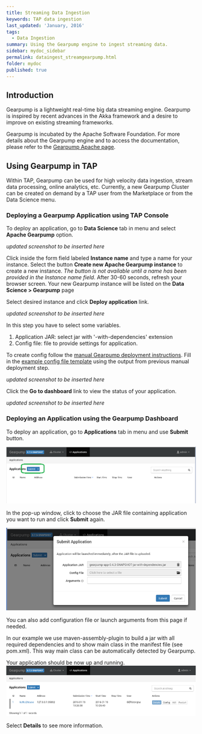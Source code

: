 ```yaml
---
title: Streaming Data Ingestion
keywords: TAP data ingestion
last_updated: 'January, 2016'
tags:
  - Data Ingestion
summary: Using the Gearpump engine to ingest streaming data. 
sidebar: mydoc_sidebar
permalink: dataingest_streamgearpump.html
folder: mydoc
published: true
---
```

## Introduction

Gearpump is a lightweight real-time big data streaming engine. Gearpump is inspired by recent advances in the Akka framework and a desire to improve on existing streaming frameworks.

Gearpump is incubated by the Apache Software Foundation. For more details about the Gearpump engine and to access the documentation, please refer to the [Gearpump Apache page](https://gearpump.apache.org).

## Using Gearpump in TAP

Within TAP, Gearpump can be used for high velocity data ingestion, stream data processing, online analytics, etc. Currently, a new Gearpump Cluster can be created on demand by a TAP user from the Marketplace or from the Data Science menu. 

### Deploying a Gearpump Application using TAP Console

To deploy an application, go to **Data Science** tab in menu and select **Apache Gearpump** option.

*updated screenshot to be inserted here*

Click inside the form field labeled **Instance name** and type a name for your instance. Select the button **Create new Apache Gearpump instance** to create a new instance. *The button is not available until a name has been provided in the Instance name field*.
After 30-60 seconds, refresh your browser screen. Your new Gearpump instance will be listed on the **Data Science > Gearpump** page

Select desired instance and click **Deploy application** link.

*updated screenshot to be inserted here*

In this step you have to select some variables.

1. Application JAR: select jar with '-with-dependencies' extension
2. Config file: file to provide settings for application.

To create config follow the [manual Gearpump deployment instructions](https://github.com/intel-data/ingestion-ws-kafka-gearpump-hbase/blob/master/gearpump/README_DEPLOY.md?raw=true).
Fill in the [example config file template](https://github.com/intel-data/ingestion-ws-kafka-gearpump-hbase/blob/master/gearpump/src/main/resources/example.conf?raw=true) using the output from previous manual deployment step.

*updated screenshot to be inserted here*

Click the **Go to dashboard** link to view the status of your application.

*updated screenshot to be inserted here*

### Deploying an Application using the Gearpump Dashboard

To deploy an application, go to **Applications** tab in menu and use **Submit** button.
 
![Data-Ingestion-application-list-submit.png.jpg](/images/Data-Ingestion-application-list-submit.png)

In the pop-up window, click to choose the JAR file containing application you want to run and click **Submit** again.

![Data-Ingestion-submit-application.png](/images/Data-Ingestion-submit-application.png)

You can also add configuration file or launch arguments from this page if needed.

In our example we use maven-assembly-plugin to build a jar with all required dependencies and to show main class in the manifest file (see pom.xml). This way main class can be automatically detected by Gearpump.

Your application should be now up and running.
![Data-Ingestion_application-list.png](/images/Data-Ingestion_application-list.png)


Select **Details** to see more information.

